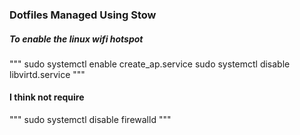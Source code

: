 ### Dotfiles Managed Using Stow

##### To enable the linux wifi hotspot 
"""
sudo systemctl enable create_ap.service
sudo systemctl disable libvirtd.service
"""

#### I think not require
"""
sudo systemctl disable firewalld 
"""
